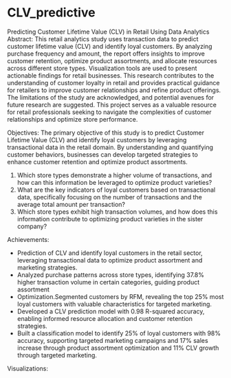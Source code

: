 # CLV_predictive
Predicting Customer Lifetime Value (CLV) in Retail Using Data Analytics
Abstract:
This retail analytics study uses transaction data to predict customer lifetime value (CLV) and identify loyal customers. By analyzing purchase frequency and amount, the report offers insights to improve customer retention, optimize product assortments, and allocate resources across different store types. Visualization tools are used to present actionable findings for retail businesses. This research contributes to the understanding of customer loyalty in retail and provides practical guidance for retailers to improve customer relationships and refine product offerings. The limitations of the study are acknowledged, and potential avenues for future research are suggested. This project serves as a valuable resource for retail professionals seeking to navigate the complexities of customer relationships and optimize store performance.

Objectives:
The primary objective of this study is to predict Customer Lifetime Value (CLV) and identify loyal customers by leveraging transactional data in the retail domain. By understanding and quantifying customer behaviors, businesses can develop targeted strategies to enhance customer retention and optimize product assortments.
1.	Which store types demonstrate a higher volume of transactions, and how can this information be leveraged to optimize product varieties?
2.	What are the key indicators of loyal customers based on transactional data, specifically focusing on the number of transactions and the average total amount per transaction?
3.	Which store types exhibit high transaction volumes, and how does this information contribute to optimizing product varieties in the sister company?

Achievements:
- Prediction of CLV and identify loyal customers in the retail sector, leveraging transactional data to optimize product assortment and marketing strategies. 
- Analyzed purchase patterns across store types, identifying 37.8% higher transaction volume in certain categories, guiding product assortment
- Optimization.Segmented customers by RFM, revealing the top 25% most loyal customers with valuable characteristics for targeted marketing.
- Developed a CLV prediction model with 0.98 R-squared accuracy, enabling informed resource allocation and customer retention strategies.
- Built a classification model to identify 25% of loyal customers with 98% accuracy, supporting targeted marketing campaigns and 17% sales increase through 
  product assortment optimization and 11% CLV growth through targeted marketing.

Visualizations:
